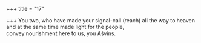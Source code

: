 +++
title = "17"

+++
You two, who have made your signal-call (reach) all the way to heaven  and at the same time made light for the people,  
convey nourishment here to us, you Aśvins.  